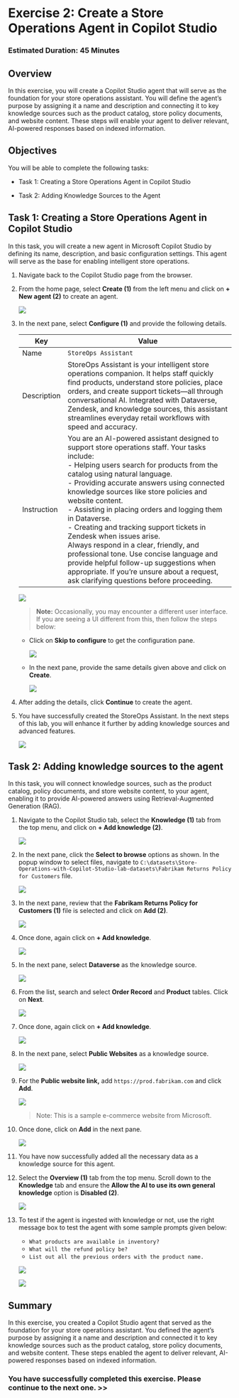 # Exercise 2: Create a Store Operations Agent in Copilot Studio

### Estimated Duration: 45 Minutes

## Overview

In this exercise, you will create a Copilot Studio agent that will serve as the foundation for your store operations assistant. You will define the agent’s purpose by assigning it a name and description and connecting it to key knowledge sources such as the product catalog, store policy documents, and website content. These steps will enable your agent to deliver relevant, AI-powered responses based on indexed information.

## Objectives

You will be able to complete the following tasks:

- Task 1: Creating a Store Operations Agent in Copilot Studio

- Task 2: Adding Knowledge Sources to the Agent

## Task 1: Creating a Store Operations Agent in Copilot Studio

In this task, you will create a new agent in Microsoft Copilot Studio by defining its name, description, and basic configuration settings. This agent will serve as the base for enabling intelligent store operations.

1. Navigate back to the Copilot Studio page from the browser.

1. From the home page, select **Create (1)** from the left menu and click on **+ New agent (2)** to create an agent.

   ![](./media/ex2img1.png)

1. In the next pane, select **Configure (1)** and provide the following details.

    | Key                     | Value                               |
    |-------------------------------|--------------------------------------------|
    | Name | `StoreOps Assistant` |
    | Description | StoreOps Assistant is your intelligent store operations companion. It helps staff quickly find products, understand store policies, place orders, and create support tickets—all through conversational AI. Integrated with Dataverse, Zendesk, and knowledge sources, this assistant streamlines everyday retail workflows with speed and accuracy. |
    | Instruction | You are an AI-powered assistant designed to support store operations staff. Your tasks include: <br> - Helping users search for products from the catalog using natural language. <br> - Providing accurate answers using connected knowledge sources like store policies and website content. <br> - Assisting in placing orders and logging them in Dataverse. <br> - Creating and tracking support tickets in Zendesk when issues arise. <br> Always respond in a clear, friendly, and professional tone. Use concise language and provide helpful follow-up suggestions when appropriate. If you’re unsure about a request, ask clarifying questions before proceeding. |

    ![](./media/ex2img12.png)

    >**Note:** Occasionally, you may encounter a different user interface. If you are seeing a UI different from this, then follow the steps below:

    - Click on **Skip to configure** to get the configuration pane.

      ![](./media/ex5img34.png)
   
    - In the next pane, provide the same details given above and click on **Create**.

      ![](./media/ex5img33.png)


1. After adding the details, click **Continue** to create the agent.

1. You have successfully created the StoreOps Assistant. In the next steps of this lab, you will enhance it further by adding knowledge sources and advanced features.

   ![](./media/ex2img25.png)

## Task 2: Adding knowledge sources to the agent

In this task, you will connect knowledge sources, such as the product catalog, policy documents, and store website content, to your agent, enabling it to provide AI-powered answers using Retrieval-Augmented Generation (RAG).

1. Navigate to the Copilot Studio tab, select the **Knowledge (1)** tab from the top menu, and click on **+ Add knowledge (2)**.

   ![](./media/ex2img4.png)

1. In the next pane, click the **Select to browse** options as shown. In the popup window to select files, navigate to `C:\datasets\Store-Operations-with-Copilot-Studio-lab-datasets\Fabrikam Returns Policy for Customers` file.

   ![](./media/ex2img5.png)

1. In the next pane, review that the **Fabrikam Returns Policy for Customers (1)** file is selected and click on **Add (2)**.

   ![](./media/ex2img6up.png)

1. Once done, again click on **+ Add knowledge**.

   ![](./media/ex2img8.png)

1. In the next pane, select **Dataverse** as the knowledge source.

   ![](./media/ex2img14.png)

1. From the list, search and select **Order Record** and **Product** tables. Click on **Next**.

   ![](./media/ex2img21.png)

1. Once done, again click on **+ Add knowledge**.

   ![](./media/ex2img8.png)

1. In the next pane, select **Public Websites** as a knowledge source.

   ![](./media/ex2img17.png)

1. For the **Public website link,** add `https://prod.fabrikam.com` and click **Add**.

   ![](./media/ex2img24.png)

   >Note: This is a sample e-commerce website from Microsoft.

1. Once done, click on **Add** in the next pane.

   ![](./media/ex2img18.png)

1. You have now successfully added all the necessary data as a knowledge source for this agent.

1. Select the **Overview (1)** tab from the top menu. Scroll down to the **Knowledge** tab and ensure the **Allow the AI to use its own general knowledge** option is **Disabled (2)**.

   ![](./media/ex2img26.png)

1. To test if the agent is ingested with knowledge or not, use the right message box to test the agent with some sample prompts given below:

   - `What products are available in inventory?`
   - `What will the refund policy be?`
   - `List out all the previous orders with the product name.`

   ![](./media/ex2img22.png)

   ![](./media/ex2img23.png)

## Summary

In this exercise, you created a Copilot Studio agent that served as the foundation for your store operations assistant. You defined the agent’s purpose by assigning it a name and description and connected it to key knowledge sources such as the product catalog, store policy documents, and website content. These steps enabled the agent to deliver relevant, AI-powered responses based on indexed information.

### You have successfully completed this exercise. Please continue to the next one. >>
